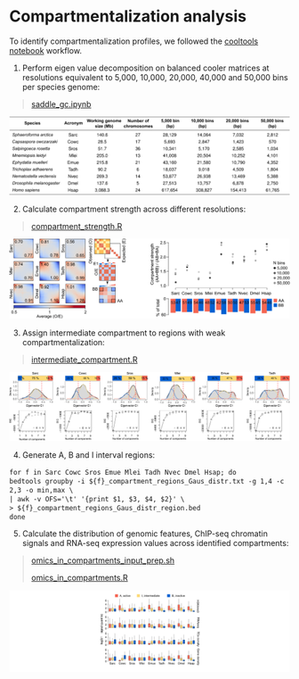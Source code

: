 # **Compartmentalization analysis**

To identify compartmentalization profiles, we followed the [cooltools notebook](https://cooltools.readthedocs.io/en/latest/notebooks/compartments_and_saddles.html) workflow.

1. Perform eigen value decomposition on balanced cooler matrices at resolutions equivalent to 5,000, 10,000, 20,000, 40,000 and 50,000 bins per species genome:
>
>[saddle_gc.ipynb](./saddle_gc.ipynb)
>
![alt text](../../data/images/relative_resolution_table.png)

2. Calculate compartment strength across different resolutions:
>
>[compartment_strength.R](./compartment_strength.R)
>
![alt text](../../data/images/compartmentalization_analysis.png)

3. Assign intermediate compartment to regions with weak compartmentalization:
>
>[intermediate_compartment.R](./intermediate_compartment.R)
>
![alt text](../../data/images/intermediate_compartment.png)

4. Generate A, B and I interval regions:
```
for f in Sarc Cowc Sros Emue Mlei Tadh Nvec Dmel Hsap; do
bedtools groupby -i ${f}_compartment_regions_Gaus_distr.txt -g 1,4 -c 2,3 -o min,max \
| awk -v OFS='\t' '{print $1, $3, $4, $2}' \
> ${f}_compartment_regions_Gaus_distr_region.bed
done
```

5. Calculate the distribution of genomic features, ChIP-seq chromatin signals and RNA-seq expression values across identified compartments:
>
>[omics_in_compartments_input_prep.sh](omics_in_compartments_input_prep.sh)
>
>[omics_in_compartments.R](omics_in_compartments.R)
>
![alt text](../../data/images/omics_in_compartments.png)